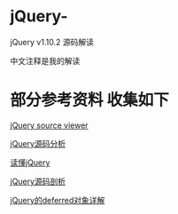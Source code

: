 # jQuery-
jQuery v1.10.2 源码解读

中文注释是我的解读 

# 部分参考资料 收集如下

[jQuery source viewer](http://james.padolsey.com/jquery/)

[jQuery源码分析](http://www.cnblogs.com/nuysoft/category/330604.html)

[读懂jQuery](http://www.html-js.com/article/column/210)

[jQuery源码剖析](http://www.w3ctech.com/topic/256)

[jQuery的deferred对象详解](http://www.ruanyifeng.com/blog/2011/08/a_detailed_explanation_of_jquery_deferred_object.html)
